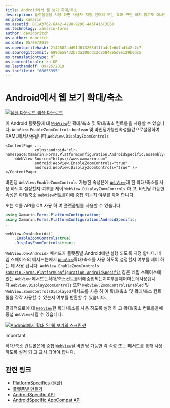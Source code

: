 ```yaml
---
title: Android에서 웹 보기 확대/축소
description: 플랫폼별을 사용 하면 사용자 지정 렌더러 또는 효과 구현 하지 않고도 에서만 특정 플랫폼에서 사용할 수 있는 기능을 사용할 수 있습니다. 이 문서에서는 웹 보기에서 확대/축소를 사용 하도록 설정 하는 Android 플랫폼 관련 기능을 사용 하는 방법을 설명 합니다.
ms.prod: xamarin
ms.assetid: DC1A3762-6A42-4298-929C-445F416C3E60
ms.technology: xamarin-forms
author: davidbritch
ms.author: dabritch
ms.date: 05/09/2019
ms.openlocfilehash: 2142882add91d613263d11fa4c1e6d7ad142c7c7
ms.sourcegitcommit: 699de58432b7da300ddc2c85842e5d9e129b0dc5
ms.translationtype: MT
ms.contentlocale: ko-KR
ms.lasthandoff: 09/25/2019
ms.locfileid: "68655995"
---
```

# <a name="webview-zoom-on-android"></a>Android에서 웹 보기 확대/축소

[![샘플 다운로드](~/media/shared/download.png) 샘플 다운로드](https://docs.microsoft.com/samples/xamarin/xamarin-forms-samples/userinterface-platformspecifics)

이 Android 플랫폼에 대 [`WebView`](xref:Xamarin.Forms.WebView)한 확대/축소 및 확대/축소 컨트롤을 사용할 수 있습니다. `WebView.EnableZoomControls` `boolean` 및 바인딩가능한속성을값으로설정하여XAML에서사용됩니다.`WebView.DisplayZoomControls`

```xaml
<ContentPage ...
             xmlns:android="clr-namespace:Xamarin.Forms.PlatformConfiguration.AndroidSpecific;assembly=Xamarin.Forms.Core">
    <WebView Source="https://www.xamarin.com"
             android:WebView.EnableZoomControls="true"
             android:WebView.DisplayZoomControls="true" />
</ContentPage>
```

바인딩 `WebView.EnableZoomControls` 가능한 속성은에 [`WebView`](xref:Xamarin.Forms.WebView)대 한 확대/축소를 사용 하도록 설정할지 여부를 제어 `WebView.DisplayZoomControls` 하 고, 바인딩 가능한 속성은 확대/축소 `WebView`컨트롤이에 중첩 되는지 여부를 제어 합니다.

또는 흐름 API를 C# 사용 하 여 플랫폼별를 사용할 수 있습니다.

```csharp
using Xamarin.Forms.PlatformConfiguration;
using Xamarin.Forms.PlatformConfiguration.AndroidSpecific;
...

webView.On<Android>()
    .EnableZoomControls(true)
    .DisplayZoomControls(true);
```

`WebView.On<Android>` 메서드가 플랫폼별 Android에만 실행 되도록 지정 합니다. 네임 스페이스의 메서드는에서 [`WebView`](xref:Xamarin.Forms.WebView)확대/축소를 사용 하도록 설정할지 여부를 제어 하는 데 사용 됩니다. `WebView.EnableZoomControls` [`Xamarin.Forms.PlatformConfiguration.AndroidSpecific`](xref:Xamarin.Forms.PlatformConfiguration.AndroidSpecific) 같은 네임 스페이스에 있는 `WebView` 메서드는확대/축소컨트롤이에중첩되는지여부를제어하는데사용됩니다.`WebView.DisplayZoomControls` 또한 `WebView.ZoomControlsEnabled` 및`WebView.ZoomControlsDisplayed` 메서드를 사용 하 여 확대/축소 및 확대/축소 컨트롤을 각각 사용할 수 있는지 여부를 반환할 수 있습니다.

결과적으로에 대 [`WebView`](xref:Xamarin.Forms.WebView)한 확대/축소를 사용 하도록 설정 하 고 확대/축소 컨트롤을에 중첩 `WebView`시킬 수 있습니다.

[![Android에서 확대 된 웹 보기의 스크린샷](webview-zoom-controls-images/webview-zoom.png "확대/축소 웹 보기")](webview-zoom-controls-images/webview-zoom-large.png#lightbox "확대/축소 웹 보기")

> [!IMPORTANT]
> 확대/축소 컨트롤은에 중첩 [`WebView`](xref:Xamarin.Forms.WebView)될 바인딩 가능한 각 속성 또는 메서드를 통해 사용 하도록 설정 되 고 표시 되어야 합니다.

## <a name="related-links"></a>관련 링크

- [PlatformSpecifics (샘플)](https://docs.microsoft.com/samples/xamarin/xamarin-forms-samples/userinterface-platformspecifics)
- [플랫폼별 만들기](~/xamarin-forms/platform/platform-specifics/index.md#creating-platform-specifics)
- [AndroidSpecific API](xref:Xamarin.Forms.PlatformConfiguration.AndroidSpecific)
- [AndroidSpecific.AppCompat API](xref:Xamarin.Forms.PlatformConfiguration.AndroidSpecific.AppCompat)
